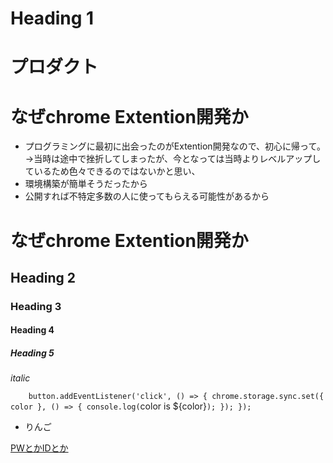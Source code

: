 # **Heading 1**

# プロダクト
## 









# なぜchrome Extention開発か
* プログラミングに最初に出会ったのがExtention開発なので、初心に帰って。
  →当時は途中で挫折してしまったが、今となっては当時よりレベルアップしているため色々できるのではないかと思い、
* 環境構築が簡単そうだったから
* 公開すれば不特定多数の人に使ってもらえる可能性があるから

# なぜchrome Extention開発か

## Heading 2
### Heading 3
#### Heading 4
##### Heading 5


*italic*

`    button.addEventListener('click', () => {
      chrome.storage.sync.set({ color }, () => {
        console.log(`color is ${color}`);
      });
    });`

* りんご

[PWとかIDとか](simplenote://note/b8ba5f1d-e7d2-4307-8f7a-300c4da7bbab)

